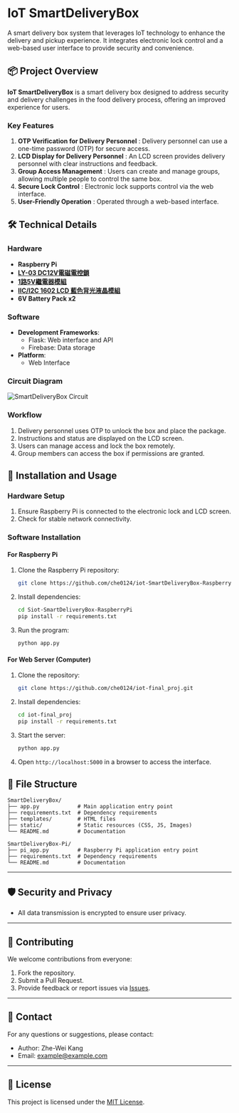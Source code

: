 # IoT SmartDeliveryBox

A smart delivery box system that leverages IoT technology to enhance the delivery and pickup experience. It integrates electronic lock control and a web-based user interface to provide security and convenience.



## 📦 Project Overview

**IoT SmartDeliveryBox** is a smart delivery box designed to address security and delivery challenges in the food delivery process, offering an improved experience for users.

### Key Features
1. **OTP Verification for Delivery Personnel** : Delivery personnel can use a one-time password (OTP) for secure access.
2. **LCD Display for Delivery Personnel** : An LCD screen provides delivery personnel with clear instructions and feedback.
3. **Group Access Management** : Users can create and manage groups, allowing multiple people to control the same box.
4. **Secure Lock Control** : Electronic lock supports control via the web interface.
5. **User-Friendly Operation** : Operated through a web-based interface.


## 🛠 Technical Details

### Hardware
- **Raspberry Pi**
- **[LY-03 DC12V電磁電控鎖](https://www.icshop.com.tw/products/368011000480)**
- **[1路5V繼電器模組](https://www.taiwaniot.com.tw/product/1%e8%b7%af%e7%b9%bc%e9%9b%bb%e5%99%a8%e6%a8%a1%e7%b5%84-5v%e4%bd%8e%e9%9b%bb%e5%b9%b3%e8%a7%b8%e7%99%bc-%e7%b9%bc%e9%9b%bb%e5%99%a8%e6%93%b4%e5%b1%95%e6%9d%bf-%e8%97%8d%e7%89%88/)**
- **[IIC/I2C 1602 LCD 藍色背光液晶模組](https://www.taiwaniot.com.tw/product/1602-%e8%97%8d%e5%ba%95%e7%99%bd%e5%ad%97-iici2c-6x2-%e8%83%8c%e5%85%89%e6%b6%b2%e6%99%b6%e6%a8%a1%e7%b5%84/)**
- **6V Battery Pack x2**

### Software
- **Development Frameworks**:
  - Flask: Web interface and API
  - Firebase: Data storage
- **Platform**:
  - Web Interface
 
### Circuit Diagram
![SmartDeliveryBox Circuit]()

### Workflow
1. Delivery personnel uses OTP to unlock the box and place the package.
2. Instructions and status are displayed on the LCD screen.
3. Users can manage access and lock the box remotely.
4. Group members can access the box if permissions are granted.



## 🚀 Installation and Usage

### Hardware Setup
1. Ensure Raspberry Pi is connected to the electronic lock and LCD screen.
2. Check for stable network connectivity.

### Software Installation
#### For Raspberry Pi
1. Clone the Raspberry Pi repository:
   ```bash
   git clone https://github.com/che0124/iot-SmartDeliveryBox-RaspberryPi.git
   ```
2. Install dependencies:
   ```bash
   cd Siot-SmartDeliveryBox-RaspberryPi
   pip install -r requirements.txt
   ```
3. Run the program:
   ```bash
   python app.py
   ```

#### For Web Server (Computer)
1. Clone the repository:
   ```bash
   git clone https://github.com/che0124/iot-final_proj.git
   ```
2. Install dependencies:
   ```bash
   cd iot-final_proj
   pip install -r requirements.txt
   ```
3. Start the server:
   ```bash
   python app.py
   ```
4. Open `http://localhost:5000` in a browser to access the interface.



## 📄 File Structure

```plaintext
SmartDeliveryBox/
├── app.py            # Main application entry point
├── requirements.txt  # Dependency requirements
├── templates/        # HTML files
├── static/           # Static resources (CSS, JS, Images)
└── README.md         # Documentation

SmartDeliveryBox-Pi/
├── pi_app.py         # Raspberry Pi application entry point
├── requirements.txt  # Dependency requirements
└── README.md         # Documentation
```

---

## 🛡 Security and Privacy
- All data transmission is encrypted to ensure user privacy.

---

## 🤝 Contributing
We welcome contributions from everyone:
1. Fork the repository.
2. Submit a Pull Request.
3. Provide feedback or report issues via [Issues](https://github.com/yourusername/SmartDeliveryBox/issues).

---

## 📧 Contact
For any questions or suggestions, please contact:
- Author: Zhe-Wei Kang
- Email: example@example.com

---

## 📜 License
This project is licensed under the [MIT License](https://opensource.org/licenses/MIT).
